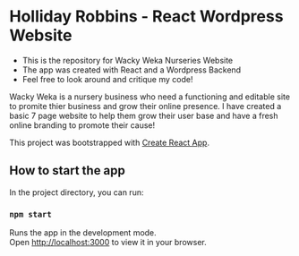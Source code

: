 # Holliday Robbins - React Wordpress Website

- This is the repository for Wacky Weka Nurseries Website
- The app was created with React and a Wordpress Backend
- Feel free to look around and critique my code!

Wacky Weka is a nursery business who need a functioning and editable site to promite thier business and grow their online presence. I have created a basic 7 page website to help them grow their user base and have a fresh online branding to promote their cause!

This project was bootstrapped with [Create React App](https://github.com/facebook/create-react-app).

## How to start the app

In the project directory, you can run:

### `npm start`

Runs the app in the development mode.\
Open [http://localhost:3000](http://localhost:3000) to view it in your browser.
